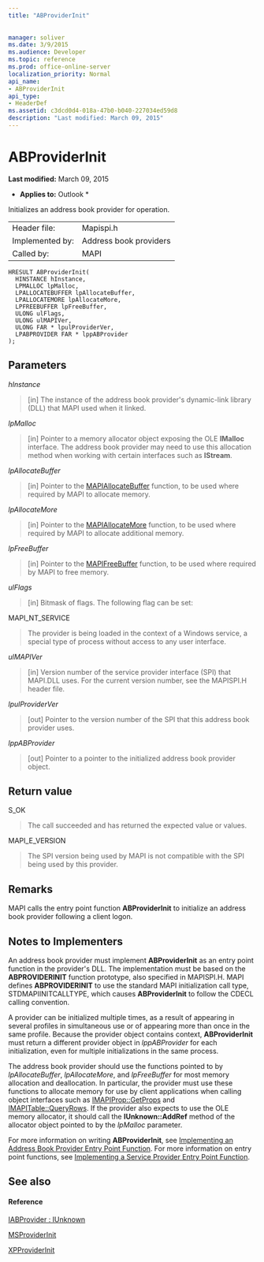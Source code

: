 ```yaml
---
title: "ABProviderInit"
 
 
manager: soliver
ms.date: 3/9/2015
ms.audience: Developer
ms.topic: reference
ms.prod: office-online-server
localization_priority: Normal
api_name:
- ABProviderInit
api_type:
- HeaderDef
ms.assetid: c3dcd0d4-018a-47b0-b040-227034ed59d8
description: "Last modified: March 09, 2015"
---
```


# ABProviderInit

 **Last modified:** March 09, 2015 
  
 * **Applies to:** Outlook * 
  
Initializes an address book provider for operation. 
  
|||
|:-----|:-----|
|Header file:  <br/> |Mapispi.h  <br/> |
|Implemented by:  <br/> |Address book providers  <br/> |
|Called by:  <br/> |MAPI  <br/> |
   
```
HRESULT ABProviderInit(
  HINSTANCE hInstance,
  LPMALLOC lpMalloc,
  LPALLOCATEBUFFER lpAllocateBuffer,
  LPALLOCATEMORE lpAllocateMore,
  LPFREEBUFFER lpFreeBuffer,
  ULONG ulFlags,
  ULONG ulMAPIVer,
  ULONG FAR * lpulProviderVer,
  LPABPROVIDER FAR * lppABProvider
);
```

## Parameters

 _hInstance_
  
> [in] The instance of the address book provider's dynamic-link library (DLL) that MAPI used when it linked. 
    
 _lpMalloc_
  
> [in] Pointer to a memory allocator object exposing the OLE **IMalloc** interface. The address book provider may need to use this allocation method when working with certain interfaces such as **IStream**. 
    
 _lpAllocateBuffer_
  
> [in] Pointer to the [MAPIAllocateBuffer](mapiallocatebuffer.md) function, to be used where required by MAPI to allocate memory. 
    
 _lpAllocateMore_
  
> [in] Pointer to the [MAPIAllocateMore](mapiallocatemore.md) function, to be used where required by MAPI to allocate additional memory. 
    
 _lpFreeBuffer_
  
> [in] Pointer to the [MAPIFreeBuffer](mapifreebuffer.md) function, to be used where required by MAPI to free memory. 
    
 _ulFlags_
  
> [in] Bitmask of flags. The following flag can be set:
    
MAPI_NT_SERVICE 
  
> The provider is being loaded in the context of a Windows service, a special type of process without access to any user interface. 
    
 _ulMAPIVer_
  
> [in] Version number of the service provider interface (SPI) that MAPI.DLL uses. For the current version number, see the MAPISPI.H header file. 
    
 _lpulProviderVer_
  
> [out] Pointer to the version number of the SPI that this address book provider uses. 
    
 _lppABProvider_
  
> [out] Pointer to a pointer to the initialized address book provider object.
    
## Return value

S_OK 
  
> The call succeeded and has returned the expected value or values. 
    
MAPI_E_VERSION 
  
> The SPI version being used by MAPI is not compatible with the SPI being used by this provider.
    
## Remarks

MAPI calls the entry point function **ABProviderInit** to initialize an address book provider following a client logon. 
  
## Notes to Implementers

An address book provider must implement **ABProviderInit** as an entry point function in the provider's DLL. The implementation must be based on the **ABPROVIDERINIT** function prototype, also specified in MAPISPI.H. MAPI defines **ABPROVIDERINIT** to use the standard MAPI initialization call type, STDMAPIINITCALLTYPE, which causes **ABProviderInit** to follow the CDECL calling convention. 
  
A provider can be initialized multiple times, as a result of appearing in several profiles in simultaneous use or of appearing more than once in the same profile. Because the provider object contains context, **ABProviderInit** must return a different provider object in  _lppABProvider_ for each initialization, even for multiple initializations in the same process. 
  
The address book provider should use the functions pointed to by  _lpAllocateBuffer_,  _lpAllocateMore_, and  _lpFreeBuffer_ for most memory allocation and deallocation. In particular, the provider must use these functions to allocate memory for use by client applications when calling object interfaces such as [IMAPIProp::GetProps](imapiprop-getprops.md) and [IMAPITable::QueryRows](imapitable-queryrows.md). If the provider also expects to use the OLE memory allocator, it should call the **IUnknown::AddRef** method of the allocator object pointed to by the  _lpMalloc_ parameter. 
  
For more information on writing **ABProviderInit**, see [Implementing an Address Book Provider Entry Point Function](implementing-an-address-book-provider-entry-point-function.md). For more information on entry point functions, see [Implementing a Service Provider Entry Point Function](implementing-a-service-provider-entry-point-function.md). 
  
## See also

#### Reference

[IABProvider : IUnknown](iabprovideriunknown.md)
  
[MSProviderInit](msproviderinit.md)
  
[XPProviderInit](xpproviderinit.md)

